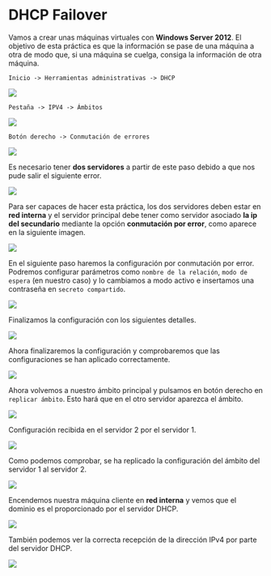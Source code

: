 # DHCP Failover

Vamos a crear unas máquinas virtuales con **Windows Server 2012**. El objetivo de esta práctica es que la información se pase de una máquina a otra de modo que, si una máquina se cuelga, consiga la información de otra máquina.

`Inicio -> Herramientas administrativas -> DHCP`

![](./img/1.png)

`Pestaña -> IPV4 -> Ámbitos`

![](./img/2.png)

`Botón derecho -> Conmutación de errores`

![](./img/3.png)

Es necesario tener **dos servidores** a partir de este paso debido a que nos pude salir el siguiente error.

![](./img/5.png)

Para ser capaces de hacer esta práctica, los dos servidores deben estar en **red interna** y el servidor principal debe tener como servidor asociado **la ip del secundario** mediante la opción **conmutación por error**, como aparece en la siguiente imagen.

![](./img/6.png)

En el siguiente paso haremos la configuración por conmutación por error. Podremos configurar parámetros como `nombre de la relación`, `modo de espera` (en nuestro caso) y lo cambiamos a modo activo e insertamos una contraseña en `secreto compartido`.

![](./img/7.png)

Finalizamos la configuración con los siguientes detalles.

![](./img/8.png)

Ahora finalizaremos la configuración y comprobaremos que las configuraciones se han aplicado correctamente.

![](./img/9.png)

Ahora volvemos a nuestro ámbito principal y pulsamos en botón derecho en `replicar ámbito`. Esto hará que en el otro servidor aparezca el ámbito.

![](./img/10.png)

Configuración recibida en el servidor 2 por el servidor 1.

![](./img/11.png)

Como podemos comprobar, se ha replicado la configuración del ámbito del servidor 1 al servidor 2.

![](./img/12.png)

Encendemos nuestra máquina cliente en **red interna** y vemos que el dominio es el proporcionado por el servidor DHCP.

![](./img/13.png)

También podemos ver la correcta recepción de la dirección IPv4 por parte del servidor DHCP.

![](./img/14.png)

